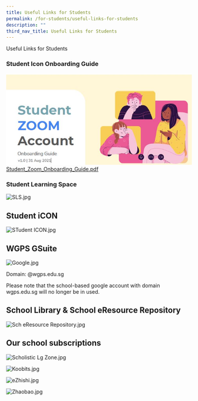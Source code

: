 ```yaml
---
title: Useful Links for Students
permalink: /for-students/useful-links-for-students
description: ""
third_nav_title: Useful Links for Students
---
```


Useful Links for Students

### Student Icon Onboarding Guide

![](/images/Student%20Zoom.jpg)
[Student_Zoom_Onboarding_Guide.pdf](/files/Student_Zoom_Onboarding_Guide.pdf)


### Student Learning Space

![SLS.jpg](https://woodgrovepri.moe.edu.sg/qql/slot/u550/Students/Useful%20Links/2021/SLS.jpg)

Student iCON
------------

![STudent ICON.jpg](https://woodgrovepri.moe.edu.sg/qql/slot/u550/Students/Useful%20Links/2021/STudent%20ICON.jpg)  

WGPS GSuite
-----------

![Google.jpg](https://woodgrovepri.moe.edu.sg/qql/slot/u550/Students/Useful%20Links/2021/Google.jpg)

Domain: @wgps.edu.sg

Please note that the school-based google account with domain wgps.edu.sg will no longer be in used.

School Library & School eResource Repository
--------------------------------------------

![Sch eResource Repository.jpg](https://woodgrovepri.moe.edu.sg/qql/slot/u550/Students/Useful%20Links/2021/Sch%20eResource%20Repository.jpg)

Our school subscriptions
------------------------

  
![Scholistic Lg Zone.jpg](https://woodgrovepri.moe.edu.sg/qql/slot/u550/Students/Useful%20Links/2021/Scholistic%20Lg%20Zone.jpg)

![Koobits.jpg](https://woodgrovepri.moe.edu.sg/qql/slot/u550/Students/Useful%20Links/2021/Koobits.jpg)

![eZhishi.jpg](https://woodgrovepri.moe.edu.sg/qql/slot/u550/Students/Useful%20Links/2021/eZhishi.jpg)

![Zhaobao.jpg](https://woodgrovepri.moe.edu.sg/qql/slot/u550/Students/Useful%20Links/2021/Zhaobao.jpg)